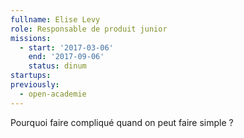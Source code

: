 ```yaml
---
fullname: Elise Levy
role: Responsable de produit junior
missions:
  - start: '2017-03-06'
    end: '2017-09-06'
    status: dinum
startups:
previously:
  - open-academie
---
```


Pourquoi faire compliqué quand on peut faire simple ?
